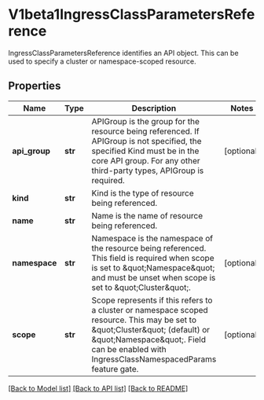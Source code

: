 # V1beta1IngressClassParametersReference

IngressClassParametersReference identifies an API object. This can be used to specify a cluster or namespace-scoped resource.
## Properties
Name | Type | Description | Notes
------------ | ------------- | ------------- | -------------
**api_group** | **str** | APIGroup is the group for the resource being referenced. If APIGroup is not specified, the specified Kind must be in the core API group. For any other third-party types, APIGroup is required. | [optional] 
**kind** | **str** | Kind is the type of resource being referenced. | 
**name** | **str** | Name is the name of resource being referenced. | 
**namespace** | **str** | Namespace is the namespace of the resource being referenced. This field is required when scope is set to \&quot;Namespace\&quot; and must be unset when scope is set to \&quot;Cluster\&quot;. | [optional] 
**scope** | **str** | Scope represents if this refers to a cluster or namespace scoped resource. This may be set to \&quot;Cluster\&quot; (default) or \&quot;Namespace\&quot;. Field can be enabled with IngressClassNamespacedParams feature gate. | [optional] 

[[Back to Model list]](../README.md#documentation-for-models) [[Back to API list]](../README.md#documentation-for-api-endpoints) [[Back to README]](../README.md)



